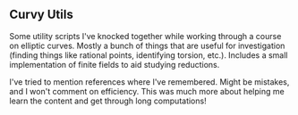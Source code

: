 ## Curvy Utils

Some utility scripts I've knocked together while working through a course on elliptic curves. Mostly a bunch of things that are useful for investigation (finding things like rational points, identifying torsion, etc.). Includes a small implementation of finite fields to aid studying reductions.

I've tried to mention references where I've remembered. Might be mistakes, and I won't comment on efficiency. This was much more about helping me learn the content and get through long computations!
